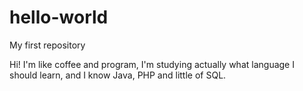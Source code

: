 # hello-world

My first repository

Hi! I'm like coffee and program, I'm studying actually what language I should learn, and I know Java, PHP and little of SQL.
